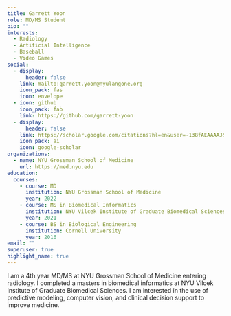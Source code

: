 ```yaml
---
title: Garrett Yoon
role: MD/MS Student
bio: ""
interests:
  - Radiology
  - Artificial Intelligence
  - Baseball
  - Video Games
social:
  - display:
      header: false
    link: mailto:garrett.yoon@nyulangone.org
    icon_pack: fas
    icon: envelope
  - icon: github
    icon_pack: fab
    link: https://github.com/garrett-yoon
  - display:
      header: false
    link: https://scholar.google.com/citations?hl=en&user=-138fAEAAAAJ&view_op=list_works&sortby=pubdate&gmla=AJsN-F6VE_N-AuikyubZE_THLZ2scSCPZJmizBiDxWCC-pJthhQ7Glwg6vsyT--zidDPrW0TN5nELpgvTUCBaTw_SlM6JciCvXocxyLYFbQdYJ7-aE7-L2Q&sciund=16372324698663832400
    icon_pack: ai
    icon: google-scholar
organizations:
  - name: NYU Grossman School of Medicine
    url: https://med.nyu.edu
education:
  courses:
    - course: MD
      institution: NYU Grossman School of Medicine
      year: 2022
    - course: MS in Biomedical Informatics
      institution: NYU Vilcek Institute of Graduate Biomedical Sciences
      year: 2021
    - course: BS in Biological Engineering
      institution: Cornell University
      year: 2016
email: ""
superuser: true
highlight_name: true
---
```

I am a 4th year MD/MS at NYU Grossman School of Medicine entering radiology. I completed a masters in biomedical informatics at NYU Vilcek Institute of Graduate Biomedical Sciences. I am interested in the use of predictive modeling, computer vision, and clinical decision support to improve medicine.
